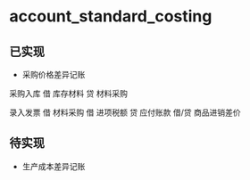 account_standard_costing
========================

已实现 
------
- 采购价格差异记账

采购入库
  借 库存材料
  贷 材料采购

录入发票
  借 材料采购
  借 进项税额
  贷 应付账款
  借/贷 商品进销差价
  

待实现
------
- 生产成本差异记账
